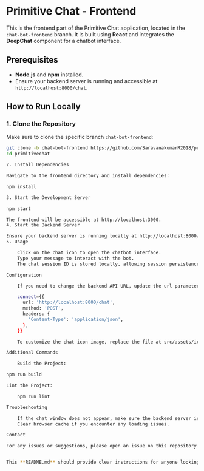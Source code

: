 # Primitive Chat - Frontend

This is the frontend part of the Primitive Chat application, located in the `chat-bot-frontend` branch. It is built using **React** and integrates the **DeepChat** component for a chatbot interface.

## Prerequisites

- **Node.js** and **npm** installed.
- Ensure your backend server is running and accessible at `http://localhost:8000/chat`.

## How to Run Locally

### 1. Clone the Repository

Make sure to clone the specific branch `chat-bot-frontend`:

```bash
git clone -b chat-bot-frontend https://github.com/SaravanakumarR2018/primitivechat.git
cd primitivechat

2. Install Dependencies

Navigate to the frontend directory and install dependencies:

npm install

3. Start the Development Server

npm start

The frontend will be accessible at http://localhost:3000.
4. Start the Backend Server

Ensure your backend server is running locally at http://localhost:8000/chat. This is the endpoint the chatbot uses to communicate.
5. Usage

    Click on the chat icon to open the chatbot interface.
    Type your message to interact with the bot.
    The chat session ID is stored locally, allowing session persistence after refreshing the page.

Configuration

    If you need to change the backend API URL, update the url parameter in ChatBot.js:

    connect={{
      url: 'http://localhost:8000/chat',
      method: 'POST',
      headers: {
        'Content-Type': 'application/json',
      },
    }}

    To customize the chat icon image, replace the file at src/assets/icons/image.png with your own image.

Additional Commands

    Build the Project:

npm run build

Lint the Project:

    npm run lint

Troubleshooting

    If the chat window does not appear, make sure the backend server is running and accessible.
    Clear browser cache if you encounter any loading issues.

Contact

For any issues or suggestions, please open an issue on this repository.


This **README.md** should provide clear instructions for anyone looking to run your frontend locally from the specific `chat-bot-frontend` branch. Let me know if you need any more details or adjustments!

